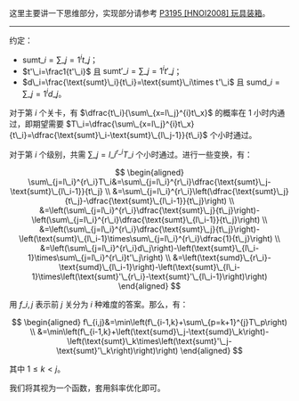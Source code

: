 这里主要讲一下思维部分，实现部分请参考 [P3195 [HNOI2008] 玩具装箱](https://www.luogu.com.cn/problem/P3195)。

---

约定：

- $\text{sumt}\_i=\sum\_{j=1}^it\_j$；
- $t'\_i=\frac1{t'\_i}$ 且 $\text{sumt}'\_i=\sum\_{j=1}^i{t'\_j}$；
- $d\_i=\frac{\text{sumt}\_i}{t\_i}=\text{sumt}\_i\times t'\_i$ 且 $\text{sumd}\_i=\sum\_{j=1}^id\_j$。

对于第 $i$ 个关卡，有 $\dfrac{t\_i}{\sum\_{x=l\_j}^{i}t\_x}$ 的概率在 $1$ 小时内通过，即期望需要 $T\_i=\dfrac{\sum\_{x=l\_j}^{i}t\_x}{t\_i}=\dfrac{\text{sumt}\_i-\text{sumt}\_{l\_j-1}}{t\_i}$ 个小时通过。

对于第 $i$ 个级别，共需 $\sum\_{j=l\_i}^{r\_i}T\_i$ 个小时通过。进行一些变换，有：

$$
\begin{aligned}
\sum\_{j=l\_i}^{r\_i}T\_i&=\sum\_{j=l\_i}^{r\_i}\dfrac{\text{sumt}\_j-\text{sumt}\_{l\_i-1}}{t\_j} \\
    &=\sum\_{j=l\_i}^{r\_i}\left(\dfrac{\text{sumt}\_j}{t\_j}-\dfrac{\text{sumt}\_{l\_i-1}}{t\_j}\right) \\
    &=\left(\sum\_{j=l\_i}^{r\_i}\dfrac{\text{sumt}\_j}{t\_j}\right)-\left(\sum\_{j=l\_i}^{r\_i}\dfrac{\text{sumt}\_{l\_i-1}}{t\_j}\right) \\
    &=\left(\sum\_{j=l\_i}^{r\_i}\dfrac{\text{sumt}\_j}{t\_j}\right)-\left(\text{sumt}\_{l\_i-1}\times\sum\_{j=l\_i}^{r\_i}\dfrac{1}{t\_j}\right) \\
    &=\left(\sum\_{j=l\_i}^{r\_i}d\_j\right)-\left(\text{sumt}\_{l\_i-1}\times\sum\_{j=l\_i}^{r\_i}t'\_j\right) \\
    &=\left(\text{sumd}\_{r\_i}-\text{sumd}\_{l\_i-1}\right)-\left(\text{sumt}\_{l\_i-1}\times\left(\text{sumt}'\_{r\_i}-\text{sumt}'\_{l\_i-1}\right)\right)
\end{aligned}
$$

用 $f\_{i,j}$ 表示前 $j$ 关分为 $i$ 种难度的答案。那么，有：

$$
\begin{aligned}
f\_{i,j}&=\min\left(f\_{i-1,k}+\sum\_{p=k+1}^{j}T\_p\right) \\
&=\min\left(f\_{i-1,k}+\left(\text{sumd}\_j-\text{sumd}\_k\right)-\left(\text{sumt}\_k\times\left(\text{sumt}'\_j-\text{sumt}'\_k\right)\right)\right)
\end{aligned}
$$

其中 $1\le k<j$。

我们将其视为一个函数，套用斜率优化即可。